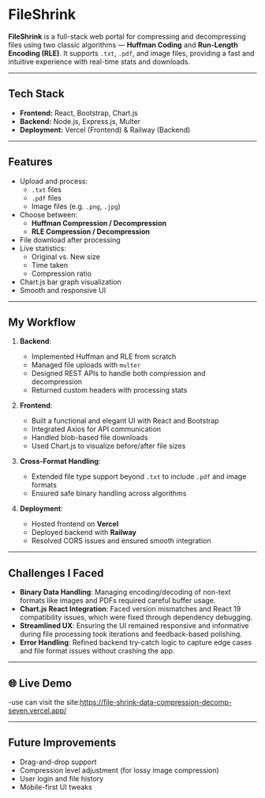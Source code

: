 # FileShrink

**FileShrink** is a full-stack web portal for compressing and decompressing files using two classic algorithms — **Huffman Coding** and **Run-Length Encoding (RLE)**. It supports `.txt`, `.pdf`, and image files, providing a fast and intuitive experience with real-time stats and downloads.

---

## Tech Stack

- **Frontend:** React, Bootstrap, Chart.js
- **Backend:** Node.js, Express.js, Multer
- **Deployment:** Vercel (Frontend) & Railway (Backend)

---

## Features

- Upload and process:
  - `.txt` files
  - `.pdf` files
  - Image files (e.g. `.png`, `.jpg`)
- Choose between:
  - **Huffman Compression / Decompression**
  - **RLE Compression / Decompression**
- File download after processing
- Live statistics:
  - Original vs. New size
  - Time taken
  - Compression ratio
- Chart.js bar graph visualization
- Smooth and responsive UI

---

## My Workflow

1. **Backend**:
   - Implemented Huffman and RLE from scratch
   - Managed file uploads with `multer`
   - Designed REST APIs to handle both compression and decompression
   - Returned custom headers with processing stats

2. **Frontend**:
   - Built a functional and elegant UI with React and Bootstrap
   - Integrated Axios for API communication
   - Handled blob-based file downloads
   - Used Chart.js to visualize before/after file sizes

3. **Cross-Format Handling**:
   - Extended file type support beyond `.txt` to include `.pdf` and image formats
   - Ensured safe binary handling across algorithms

4. **Deployment**:
   - Hosted frontend on **Vercel**
   - Deployed backend with **Railway**
   - Resolved CORS issues and ensured smooth integration

---

## Challenges I Faced

- **Binary Data Handling**: Managing encoding/decoding of non-text formats like images and PDFs required careful buffer usage.
- **Chart.js React Integration**: Faced version mismatches and React 19 compatibility issues, which were fixed through dependency debugging.
- **Streamlined UX**: Ensuring the UI remained responsive and informative during file processing took iterations and feedback-based polishing.
- **Error Handling**: Refined backend try-catch logic to capture edge cases and file format issues without crashing the app.

---

## 🌐 Live Demo

-use can visit the site:https://file-shrink-data-compression-decomp-seven.vercel.app/

---

## Future Improvements

- Drag-and-drop support
- Compression level adjustment (for lossy image compression)
- User login and file history
- Mobile-first UI tweaks

